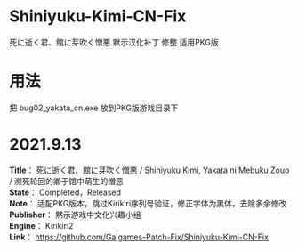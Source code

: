 # Shiniyuku-Kimi-CN-Fix
死に逝く君、館に芽吹く憎悪 默示汉化补丁 修整 适用PKG版
# 用法
把 bug02_yakata_cn.exe 放到PKG版游戏目录下

# 2021.9.13
**Title**： 死に逝く君、館に芽吹く憎悪 / Shiniyuku Kimi, Yakata ni Mebuku Zouo / 濒死轮回的卿于馆中萌生的憎恶  
**State**： Completed，Released  
**Note**： 适配PKG版本，跳过Kirikiri序列号验证，修正字体为黑体，去除多余修改  
**Publisher**： 黙示游戏中文化兴趣小组  
**Engine**： Kirikiri2  
**Link**： https://github.com/Galgames-Patch-Fix/Shiniyuku-Kimi-CN-Fix  
